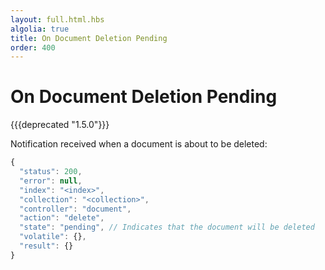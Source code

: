 ```yaml
---
layout: full.html.hbs
algolia: true
title: On Document Deletion Pending
order: 400
---
```


# On Document Deletion Pending

{{{deprecated "1.5.0"}}}

Notification received when a document is about to be deleted:

```javascript
{
  "status": 200,
  "error": null,
  "index": "<index>",
  "collection": "<collection>",
  "controller": "document",
  "action": "delete",
  "state": "pending", // Indicates that the document will be deleted
  "volatile": {},
  "result": {}
}
```

